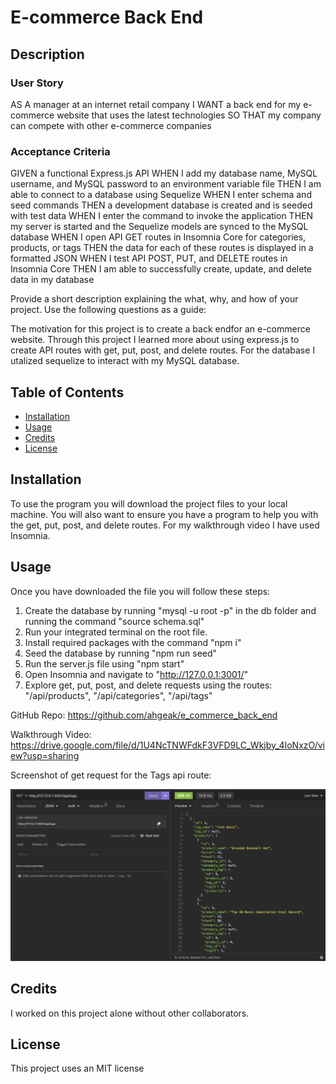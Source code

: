 # E-commerce Back End

## Description

### User Story

AS A manager at an internet retail company
I WANT a back end for my e-commerce website that uses the latest technologies
SO THAT my company can compete with other e-commerce companies

### Acceptance Criteria

GIVEN a functional Express.js API
WHEN I add my database name, MySQL username, and MySQL password to an environment variable file
THEN I am able to connect to a database using Sequelize
WHEN I enter schema and seed commands
THEN a development database is created and is seeded with test data
WHEN I enter the command to invoke the application
THEN my server is started and the Sequelize models are synced to the MySQL database
WHEN I open API GET routes in Insomnia Core for categories, products, or tags
THEN the data for each of these routes is displayed in a formatted JSON
WHEN I test API POST, PUT, and DELETE routes in Insomnia Core
THEN I am able to successfully create, update, and delete data in my database

Provide a short description explaining the what, why, and how of your project. Use the following questions as a guide:

The motivation for this project is to create a back endfor an e-commerce website. Through this project I learned more about using express.js to create API routes with get, put, post, and delete routes. For the database I utalized sequelize to interact with my MySQL database.

## Table of Contents

- [Installation](#installation)
- [Usage](#usage)
- [Credits](#credits)
- [License](#license)

## Installation

To use the program you will download the project files to your local machine. You will also want to ensure you have a program to help you with the get, put, post, and delete routes. For my walkthrough video I have used Insomnia.

## Usage

Once you have downloaded the file you will follow these steps:

1. Create the database by running "mysql -u root -p" in the db folder and running the command "source schema.sql"
2. Run your integrated terminal on the root file.
3. Install required packages with the command "npm i"
4. Seed the database by running "npm run seed"
5. Run the server.js file using "npm start"
6. Open Insomnia and navigate to "http://127.0.0.1:3001/"
7. Explore get, put, post, and delete requests using the routes: "/api/products", "/api/categories", "/api/tags"

GitHub Repo: https://github.com/ahgeak/e_commerce_back_end

Walkthrough Video: https://drive.google.com/file/d/1U4NcTNWFdkF3VFD9LC_Wkjby_4IoNxzO/view?usp=sharing 

Screenshot of get request for the Tags api route:

![Screenshot of get route](./images/e_commerce_screenshot.png)

## Credits

I worked on this project alone without other collaborators.

## License

This project uses an MIT license
